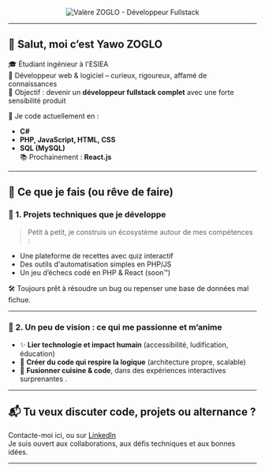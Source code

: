 <!-- Bannière de profil -->
<p align="center">
  <img src="https://github.com/HexaNexus28/HexaNexus28/blob/main/Bannière LinkedIn Architecte Moderne Blanc et Noir_2.png" alt="Valère ZOGLO - Développeur Fullstack" />
</p>


---

## 👋 Salut, moi c’est Yawo ZOGLO

🎓 Étudiant ingénieur à l'ESIEA  
🧠 Développeur web & logiciel – curieux, rigoureux, affamé de connaissances  
🚀 Objectif : devenir un **développeur fullstack complet** avec une forte sensibilité produit

💬 Je code actuellement en :  
- **C#**
- **PHP, JavaScript, HTML, CSS**
- **SQL (MySQL)**  
📚 Prochainement : **React.js**

---

## 🧩 Ce que je fais (ou rêve de faire)

### 🔧 1. Projets techniques que je développe
> Petit à petit, je construis un écosystème autour de mes compétences :
- Une plateforme de recettes avec quiz interactif
- Des outils d'automatisation simples en PHP/JS
- Un jeu d’échecs codé en PHP & React (soon™)

🛠️ Toujours prêt à résoudre un bug ou repenser une base de données mal fichue.

---

### 🔮 2. Un peu de vision : ce qui me passionne et m’anime

- ✨ **Lier technologie et impact humain** (accessibilité, ludification, éducation)
- 🤖 **Créer du code qui respire la logique** (architecture propre, scalable)
- 🍔 **Fusionner cuisine & code**, dans des expériences interactives surprenantes
  .

---

## 📬 Tu veux discuter code, projets ou alternance ?
Contacte-moi ici, ou sur [LinkedIn](https://www.linkedin.com/in/yawozoglo/)  
Je suis ouvert aux collaborations, aux défis techniques et aux bonnes idées.

---
